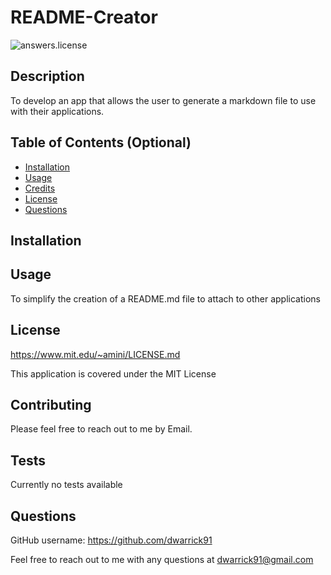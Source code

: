  # README-Creator
  ![answers.license](https://img.shields.io/badge/license-MIT-blue)
 ## Description
 
 To develop an app that allows the user to generate a markdown file to use with their applications.
 
 
 
 
 ## Table of Contents (Optional)
 
 
 
 - [Installation](#installation)
 - [Usage](#usage)
 - [Credits](#credits)
 - [License](#license)
 - [Questions](#questions)
 ## Installation
 
 
 ## Usage
 
 To simplify the  creation of  a README.md file to attach to other applications
 
 
 ## License
 https://www.mit.edu/~amini/LICENSE.md
 
 This application is covered under the 
MIT License
 
 
 
 
 ## Contributing

 Please feel free to reach out to me by Email.
 

 
 ## Tests
 Currently no tests available


 ## Questions
 GitHub username: https://github.com/dwarrick91

  Feel free to reach out to me with any questions at 
 dwarrick91@gmail.com
